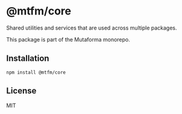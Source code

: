 # @mtfm/core

Shared utilities and services that are used across multiple packages.

This package is part of the Mutaforma monorepo.

## Installation

```
npm install @mtfm/core
```
## License

MIT